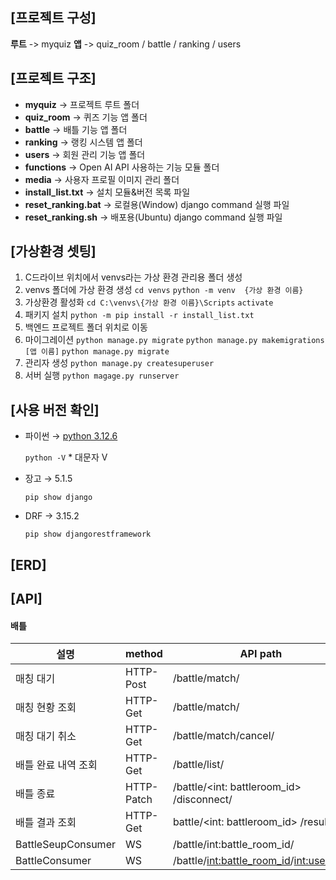## [프로젝트 구성]
**루트** -> myquiz
**앱** -> quiz_room / battle / ranking / users

## [프로젝트 구조]
- **myquiz** -> 프로젝트 루트 폴더 
- **quiz_room** -> 퀴즈 기능 앱 폴더
- **battle** -> 배틀 기능 앱 폴더
- **ranking** -> 랭킹 시스템 앱 폴더
- **users** -> 회원 관리 기능 앱 폴더
- **functions** -> Open AI API 사용하는 기능 모듈 폴더
- **media** -> 사용자 프로필 이미지 관리 폴더
- **install_list.txt** -> 설치 모듈&버전 목록 파일
- **reset_ranking.bat** -> 로컬용(Window) django command 실행 파일
- **reset_ranking.sh** -> 배포용(Ubuntu) django command 실행 파일


## [가상환경 셋팅]
1. C드라이브 위치에서 venvs라는 가상 환경 관리용 폴더 생성
2. venvs 폴더에 가상 환경  생성 
    ```cd venvs```
    ```python -m venv  {가상 환경 이름}```
3. 가상환경 활성화
   ```cd C:\venvs\{가상 환경 이름}\Scripts```
   ```activate```
4. 패키지 설치
  ```python -m pip install -r install_list.txt```
5. 백엔드 프로젝트 폴더 위치로 이동
7. 마이그레이션
  ```python manage.py migrate```
  ```python manage.py makemigrations [앱 이름]```
  ```python manage.py migrate```
8. 관리자 생성
   ```python manage.py createsuperuser```
9. 서버 실행
   ```python magage.py runserver```
   


## [사용 버전 확인]
- 파이썬 → [python 3.12.6](https://www.python.org/downloads/release/python-3126/)
    
    `python -V`   * 대문자 V 
    
- 장고 → 5.1.5
    
    `pip show django`
    
- DRF → 3.15.2
    
    `pip show djangorestframework`

## [ERD]

## [API]
#### 배틀
| 설명 | method | API path |
|------|------|------|
| 매칭 대기 | HTTP-Post | /battle/match/|
| 매칭 현황 조회 | HTTP-Get | /battle/match/|
| 매칭 대기 취소 | HTTP-Get | /battle/match/cancel/ |
| 배틀 완료 내역 조회 | HTTP-Get | /battle/list/ |
| 배틀 종료 | HTTP-Patch | /battle/<int: battleroom_id> /disconnect/ |
| 배틀 결과 조회 | HTTP-Get | battle/<int: battleroom_id> /result/ |
| BattleSeupConsumer | WS | /battle/int:battle_room_id/ |
| BattleConsumer | WS | /battle/<int:battle_room_id>/<int:user_pk>/ |



